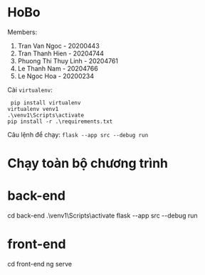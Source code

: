 # HoBo
 
 Members:  
 1. Tran Van Ngoc - 20200443
 2. Tran Thanh Hien - 20204744
 3. Phuong Thi Thuy Linh - 20204761
 4. Le Thanh Nam - 20204766
 5. Le Ngoc Hoa - 20200234

Cài `virtualenv`:

```
 pip install virtualenv  
virtualenv venv1  
.\venv1\Scripts\activate  
pip install -r .\requirements.txt
```


Câu lệnh để chạy: `flask --app src --debug run`

# Chạy toàn bộ chương trình

# back-end
cd back-end
.\venv1\Scripts\activate
flask --app src --debug run

# front-end

cd front-end
ng serve